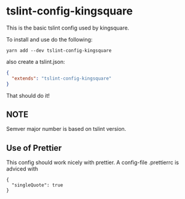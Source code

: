 # tslint-config-kingsquare

This is the basic tslint config used by kingsquare.

To install and use do the following:

```
yarn add --dev tslint-config-kingsquare
```
also create a tslint.json:

```json
{
  "extends": "tslint-config-kingsquare"
}
```

That should do it!

## NOTE

Semver major number is based on tslint version.

## Use of Prettier

This config should work nicely with prettier. A config-file .prettierrc is adviced with

```
{
  "singleQuote": true
}
```
